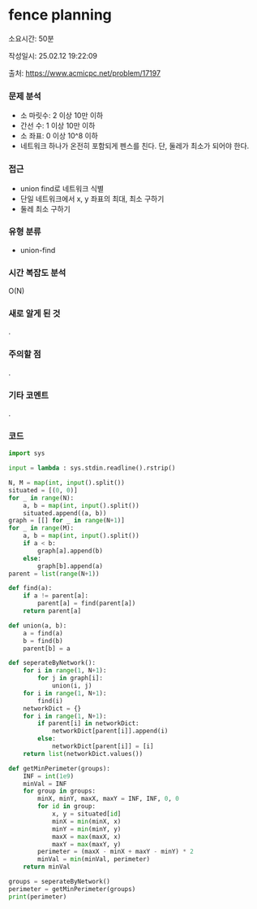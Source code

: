 # fence planning

소요시간: 50분

작성일시: 25.02.12 19:22:09

출처: https://www.acmicpc.net/problem/17197

### 문제 분석
- 소 마릿수: 2 이상 10만 이하
- 간선 수: 1 이상 10만 이하
- 소 좌표: 0 이상 10^8 이하
- 네트워크 하나가 온전히 포함되게 펜스를 친다. 단, 둘레가 최소가 되어야 한다.

### 접근
- union find로 네트워크 식별
- 단일 네트워크에서 x, y 좌표의 최대, 최소 구하기
- 둘레 최소 구하기

### 유형 분류
- union-find

### 시간 복잡도 분석
O(N)

### 새로 알게 된 것
.

### 주의할 점
.

### 기타 코멘트
.

### 코드
```python
import sys

input = lambda : sys.stdin.readline().rstrip()

N, M = map(int, input().split())
situated = [(0, 0)]
for _ in range(N):
    a, b = map(int, input().split())
    situated.append((a, b))
graph = [[] for _ in range(N+1)]
for _ in range(M):
    a, b = map(int, input().split())
    if a < b:
        graph[a].append(b)
    else:
        graph[b].append(a)
parent = list(range(N+1))

def find(a):
    if a != parent[a]:
        parent[a] = find(parent[a])
    return parent[a]

def union(a, b):
    a = find(a)
    b = find(b)
    parent[b] = a

def seperateByNetwork():
    for i in range(1, N+1):
        for j in graph[i]:
            union(i, j)
    for i in range(1, N+1):
        find(i)
    networkDict = {}
    for i in range(1, N+1):
        if parent[i] in networkDict:
            networkDict[parent[i]].append(i)
        else:
            networkDict[parent[i]] = [i]
    return list(networkDict.values())

def getMinPerimeter(groups):
    INF = int(1e9)
    minVal = INF
    for group in groups:
        minX, minY, maxX, maxY = INF, INF, 0, 0
        for id in group:
            x, y = situated[id]
            minX = min(minX, x)
            minY = min(minY, y)
            maxX = max(maxX, x)
            maxY = max(maxY, y)
        perimeter = (maxX - minX + maxY - minY) * 2
        minVal = min(minVal, perimeter)
    return minVal

groups = seperateByNetwork()
perimeter = getMinPerimeter(groups)
print(perimeter)

```